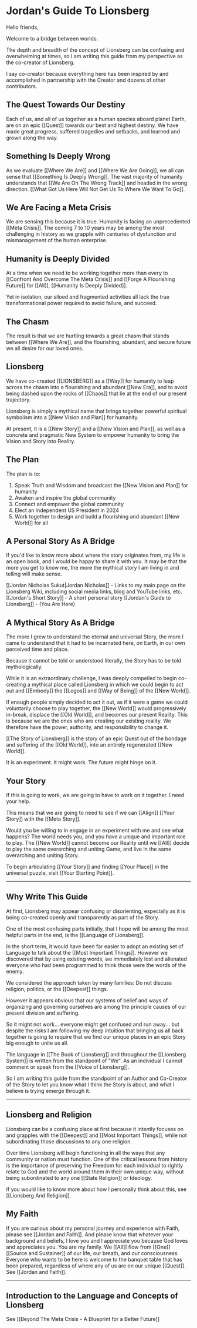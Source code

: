 # Jordan's Guide To Lionsberg

Hello friends, 

Welcome to a bridge between worlds. 

The depth and breadth of the concept of Lionsberg can be confusing and overwhelming at times, so I am writing this guide from my perspective as the co-creator of Lionsberg. 

I say co-creator because everything here has been inspired by and accomplished in partnership with the Creator and dozens of other contributors. 

## The Quest Towards Our Destiny 

Each of us, and all of us together as a human species aboard planet Earth, are on an epic [[Quest]] towards our best and highest destiny. We have made great progress, suffered tragedies and setbacks, and learned and grown along the way. 

## Something Is Deeply Wrong 

As we evaluate [[Where We Are]] and [[Where We Are Going]], we all can sense that [[Something Is Deeply Wrong]]. The vast majority of humanity understands that [[We Are On The Wrong Track]] and headed in the wrong direction. [[What Got Us Here Will Not Get Us To Where We Want To Go]]. 

## We Are Facing a Meta Crisis 

We are sensing this because it is true. Humanity is facing an unprecedented [[Meta Crisis]]. The coming 7 to 10 years may be among the most challenging in history as we grapple with centuries of dysfunction and mismanagement of the human enterprise. 

## Humanity is Deeply Divided

At a time when we need to be working together more than every to [[Confront And Overcome The Meta Crisis]] and [[Forge A Flourishing Future]] for [[All]], [[Humanity Is Deeply Divided]]. 

Yet in isolation, our siloed and fragmented activities all lack the true transformational power required to avoid failure, and succeed. 

## The Chasm 

The result is that we are hurtling towards a great chasm that stands between [[Where We Are]], and the flourishing, abundant, and secure future we all desire for our loved ones. 

## Lionsberg 

We have co-created [[LIONSBERG]] as a [[Way]] for humanity to leap across the chasm into a flourishing and abundant [[New Era]], and to avoid being dashed upon the rocks of [[Chaos]] that lie at the end of our present trajectory. 

Lionsberg is simply a mythical name that brings together powerful spiritual symbolism into a [[New Vision and Plan]] for humanity. 

At present, it is a [[New Story]] and a [[New Vision and Plan]], as well as a concrete and pragmatic New System to empower humanity to bring the Vision and Story into Reality. 

## The Plan 

The plan is to: 

1. Speak Truth and Wisdom and broadcast the [[New Vision and Plan]] for humanity   
2. Awaken and inspire the global community  
3. Connect and empower the global community 
4. Elect an Independent US President in 2024  
5. Work together to design and build a flourishing and abundant [[New World]] for all  

## A Personal Story As A Bridge
If you'd like to know more about where the story originates from, my life is an open book, and I would be happy to share it with you. It may be that the more you get to know me, the more the mythical story I am living in and telling will make sense. 

[[Jordan Nicholas Sukut|Jordan Nicholas]] - Links to my main page on the Lionsberg Wiki, including social media links, blog and YouTube links, etc.  
[[Jordan's Short Story]]  - A short personal story 
[[Jordan's Guide to Lionsberg]] - (You Are Here)

## A Mythical Story As A Bridge
The more I grew to understand the eternal and universal Story, the more I came to understand that it had to be incarnated here, on Earth, in our own perceived time and place. 

Because it cannot be told or understood literally, the Story has to be told mythologically.  

While it is an extraordinary challenge, I was deeply compelled to begin co-creating a mythical place called Lionsberg in which we could begin to act out and [[Embody]] the [[Logos]] and [[Way of Being]] of the [[New World]]. 

If enough people simply decided to act it out, as if it were a game we could voluntarily choose to play together, the [[New World]] would progressively in-break, displace the [[Old World]], and becomes our present Reality. This is because we are the ones who are creating our existing reality. We therefore have the power, authority, and responsibility to change it. 

[[The Story of Lionsberg]] is the story of an epic Quest out of the bondage and suffering of the [[Old World]], into an entirely regenerated [[New World]].  

It is an experiment. It might work. The future might hinge on it. 

## Your Story

If this is going to work, we are going to have to work on it together. I need your help. 

This means that we are going to need to see if we can [[Align]] [[Your Story]] with the [[Meta Story]].  

Would you be willing to in engage in an experiment with me and see what happens? The world needs you, and you have a unique and important role to play. The [[New World]] cannot become our Reality until we [[All]] decide to play the same overarching and uniting Game, and live in the same overarching and uniting Story. 

To begin articulating [[Your Story]] and finding [[Your Place]] in the universal puzzle, visit [[Your Starting Point]]. 
___
## Why Write This Guide
At first, Lionsberg may appear confusing or disorienting, especially as it is being co-created openly and transparently as part of the Story. 

One of the most confusing parts initially, that I hope will be among the most helpful parts in the end, is the [[Language of Lionsberg]]. 

In the short term, it would have been far easier to adopt an existing set of Language to talk about the [[Most Important Things]]. However we discovered that by using existing words, we immediately lost and alienated everyone who had been programmed to think those were the words of the enemy. 

We considered the approach taken by many families: Do not discuss religion, politics, or the [[Deepest]] things. 

However it appears obvious that our systems of belief and ways of organizing and governing ourselves are among the principle causes of our present division and suffering.  

So it might not work... everyone might get confused and run away... but despite the risks I am following my deep intuition that bringing us all back together is going to require that we find our unique places in an epic Story big enough to unite us all. 

The language in [[The Book of Lionsberg]] and throughout the [[Lionsberg System]] is written from the standpoint of "We". As an individual I cannot comment or speak from the [[Voice of Lionsberg]]. 

So I am writing this guide from the standpoint of an Author and Co-Creator of the Story to let you know what I think the Story is about, and what I believe is trying emerge through it. 

___
## Lionsberg and Religion
Lionsberg can be a confusing place at first because it intently focuses on and grapples with the [[Deepest]] and [[Most Important Things]], while not subordinating those discussions to any one religion. 

Over time Lionsberg will begin functioning in all the ways that any community or nation must function. One of the critical lessons from history is the importance of preserving the Freedom for each individual to rightly relate to God and the world around them in their own unique way, without being subordinated to any one [[State Religion]] or Ideology. 

If you would like to know more about how I personally think about this, see [[Lionsberg And Religion]]. 

## My Faith 

If you are curious about my personal journey and experience with Faith, please see [[Jordan and Faith]]. And please know that whatever your background and beliefs, I love you and I appreciate you because God loves and appreciates you. You are my family. We [[All]] flow from [[One]] [[Source and Sustainer]] of our life, our breath, and our consciousness. Everyone who wants to be here is welcome to the banquet table that has been prepared, regardless of where any of us are on our unique [[Quest]]. See [[Jordan and Faith]]. 
___
## Introduction to the Language and Concepts of Lionsberg 

See [[Beyond The Meta Crisis - A Blueprint for a Better Future]]
